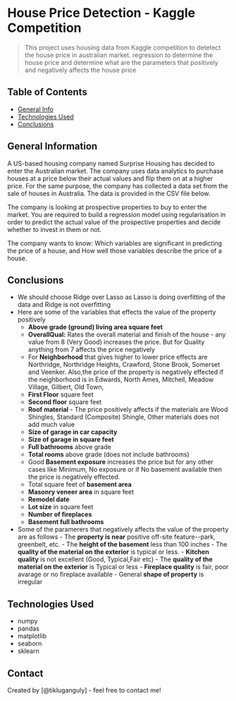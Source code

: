 # House Price Detection - Kaggle Competition

> This project uses housing data from Kaggle competition to detetect the house price in australian market.
> regression to determine the house price and determine what are the parameters that positively and negatively affects the house price

## Table of Contents

- [General Info](#general-information)
- [Technologies Used](#technologies-used)
- [Conclusions](#conclusions)

<!-- You can include any other section that is pertinent to your problem -->

## General Information

A US-based housing company named Surprise Housing has decided to enter the Australian market. The company uses data analytics to purchase houses at a price below their actual values and flip them on at a higher price. For the same purpose, the company has collected a data set from the sale of houses in Australia. The data is provided in the CSV file below.

The company is looking at prospective properties to buy to enter the market. You are required to build a regression model using regularisation in order to predict the actual value of the prospective properties and decide whether to invest in them or not.

The company wants to know:
Which variables are significant in predicting the price of a house, and
How well those variables describe the price of a house.

<!-- You don't have to answer all the questions - just the ones relevant to your project. -->

## Conclusions

- We should choose Ridge over Lasso as Lasso is doing overfitting of the data and Ridge is not overfitting
- Here are some of the variables that effects the value of the property positively
  - **Above grade (ground) living area square feet**
  - **OverallQual:** Rates the overall material and finish of the house - any value from 8 (Very Good) increases the price. But for Quality anything from 7 affects the price negatively
  - For **Neighborhood** that gives higher to lower price effects are Northridge, Northridge Heights, Crawford, Stone Brook, Somerset and Veenker. Also,the price of the property is negatively effected if the neighborhood is in Edwards, North Ames, Mitchell, Meadow Village, Gilbert, Old Town,
  - **First Floor** square feet
  - **Second floor** square feet
  - **Roof material** - The price positively affects if the materials are Wood Shingles, Standard (Composite) Shingle, Other materials does not add much value
  - **Size of garage in car capacity**
  - **Size of garage in square feet**
  - **Full bathrooms** above grade
  - **Total rooms** above grade (does not include bathrooms)
  - Good **Basement exposure** increases the price but for any other cases like Minimum, No exposure or if No basement available then the price is negatively effected.
  - Total square feet of **basement area**
  - **Masonry veneer area** in square feet
  - **Remodel date**
  - **Lot size** in square feet
  - **Number of fireplaces**
  - **Basement full bathrooms**
- Some of the paramerers that negatively affects the value of the property are as follows - The **property is near** positive off-site feature--park, greenbelt, etc. - The **height of the basement** less than 100 inches - The **quality of the material on the exterior** is typical or less. - **Kitchen quality** is not excellent (Good, Typical,Fair etc) - The **quality of the material on the exterior** is Typical or less - **Fireplace quality** is fair, poor avarage or no fireplace available - General **shape of property** is irregular

## Technologies Used

- numpy
- pandas
- matplotlib
- seaborn
- sklearn

## Contact

Created by [@tikluganguly] - feel free to contact me!

<!-- Optional -->
<!-- ## License -->
<!-- This project is open source and available under the [... License](). -->

<!-- You don't have to include all sections - just the one's relevant to your project -->
